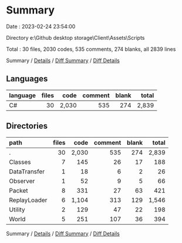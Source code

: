# Summary

Date : 2023-02-24 23:54:00

Directory e:\\Github desktop storage\\Client\\Assets\\Scripts

Total : 30 files,  2030 codes, 535 comments, 274 blanks, all 2839 lines

Summary / [Details](details.md) / [Diff Summary](diff.md) / [Diff Details](diff-details.md)

## Languages
| language | files | code | comment | blank | total |
| :--- | ---: | ---: | ---: | ---: | ---: |
| C# | 30 | 2,030 | 535 | 274 | 2,839 |

## Directories
| path | files | code | comment | blank | total |
| :--- | ---: | ---: | ---: | ---: | ---: |
| . | 30 | 2,030 | 535 | 274 | 2,839 |
| Classes | 7 | 145 | 26 | 17 | 188 |
| DataTransfer | 1 | 18 | 6 | 2 | 26 |
| Observer | 1 | 52 | 9 | 5 | 66 |
| Packet | 8 | 331 | 27 | 63 | 421 |
| ReplayLoader | 6 | 1,104 | 313 | 129 | 1,546 |
| Utility | 2 | 129 | 47 | 22 | 198 |
| World | 5 | 251 | 107 | 36 | 394 |

Summary / [Details](details.md) / [Diff Summary](diff.md) / [Diff Details](diff-details.md)